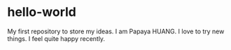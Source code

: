 # hello-world
My first repository to store my ideas.
I am Papaya HUANG.
I love to try new things.
I feel quite happy recently.
